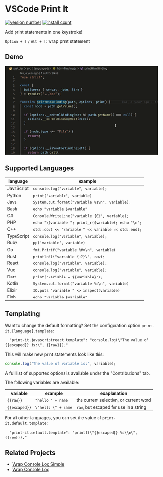 # VSCode Print It

[![version number](https://vsmarketplacebadge.apphb.com/version-short/bmalehorn.print-it.svg)](https://marketplace.visualstudio.com/items?itemName=bmalehorn.print-it)
[![install count](https://vsmarketplacebadge.apphb.com/installs-short/bmalehorn.print-it.svg)](https://marketplace.visualstudio.com/items?itemName=bmalehorn.print-it)

Add print statements in one keystroke!

`Option + [` / `Alt + [`: wrap print statement

## Demo

![demo](demo.gif)

## Supported Languages

| language   | example                                              |
| ---------- | ---------------------------------------------------- |
| JavaScript | `console.log("variable", variable);`                 |
| Python     | `print("variable", variable)`                        |
| Java       | `System.out.format("variable %s\n", variable);`      |
| Bash       | `echo "variable $variable"`                          |
| C#         | `Console.WriteLine("variable {0}", variable);`       |
| PHP        | `echo "\$variable "; print_r($variable); echo "\n";` |
| C++        | `std::cout << "variable " << variable << std::endl;` |
| TypeScript | `console.log("variable", variable);`                 |
| Ruby       | `pp('variable', variable)`                           |
| Go         | `fmt.Printf("variable %#v\n", variable)`             |
| Rust       | `println!(\"variable {:?}\", raw);`                  |
| React      | `console.log("variable", variable);`                 |
| Vue        | `console.log("variable", variable);`                 |
| Dart       | `print("variable = ${variable}");`                   |
| Kotlin     | `System.out.format("variable %s\n", variable)`       |
| Elixir     | `IO.puts "variable " <> inspect(variable)`           |
| Fish       | `echo "variable $variable"`                          |

## Templating

Want to change the default formatting? Set the configuration option `print-it.[language].template`:

```jsonc
  "print-it.javascriptreact.template": "console.log(\"The value of {{escaped}} is:\", {{raw}});"
```

This will make new print statements look like this:

```jsx
console.log("The value of variable is:", variable);
```

A full list of supported options is available under the "Contributions" tab.

The following variables are available:

| variable      | example             | exaplanation                           |
| ------------- | ------------------- | -------------------------------------- |
| `{{raw}}`     | `"hello " + name`   | the current selection, or current word |
| `{{escaped}}` | `\"hello \" + name` | `raw`, but escaped for use in a string |

For all other languages, you can set the value of `print-it.default.template`:

```jsonc
  "print-it.default.template": "printf(\"{{escaped}} %s\\n\", {{raw}});"
```

## Related Projects

- [Wrap Console Log Simple](https://marketplace.visualstudio.com/items?itemName=WooodHead.vscode-wrap-console-log-simple)
- [Wrap Console Log](https://marketplace.visualstudio.com/items?itemName=midnightsyntax.vscode-wrap-console-log)
